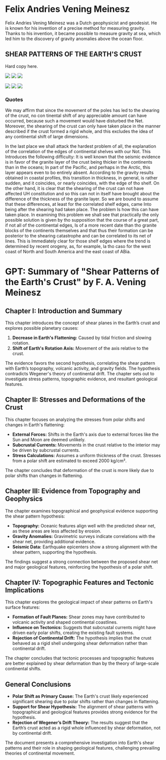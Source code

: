 # Felix Andries Vening Meinesz

Felix Andries Vening Meinesz was a Dutch geophysicist and geodesist. He is known for his invention of a precise method for measuring gravity. Thanks to his invention, it became possible to measure gravity at sea, which led him to the discovery of gravity anomalies above the ocean floor.

## SHEAR PATTERNS OF THE EARTH'S CRUST

Hard copy here.

![](img/net1.png)
![](img/net2.png)
![](img/net3.png)

![](img/meinesz1.jpg)
![](img/meinesz2.jpg)
![](img/meinesz3.jpg)

### Quotes

We may affirm that since the movement of the poles has led to the shearing of the crust, no con­ tinental shift of any appreciable amount can have occurred, because such a movement would have disturbed the Net. Moreover, the shearing of the crust can only have taken place in the manner described if the crust formed a rigid whole, and this excludes the idea of any continental shift of large dimensions.

In the last place we shall attack the hardest problem of all, the explanation of the correlation of the edges of continental shelves with our Not. This Introduces the following difficulty: It is well known that the seismic evidence is in favor of the granite layer of the crust being thicker in the continents than in the oceans; In part of the Pacific, and perhaps in the Arctic, this layer appears even to bo entirely absent. According to the gravity results obtained in coastal profiles, this transition in thickness, in general, is rather sudden, and it coincides, or nearly coincides, with the edge of tho shelf. On the other hand, it is clear that the shearing of the crust can not have affected UH constitution and so this can not in itself have brought about the difference of the thickness of
the granite layer. So we are bound to assume that these differences, at least for the correlated shelf edges, came Into being after the shearing had taken place. The problem Is how this can have taken place. In examining this problem we shall see that practically the only possible solution is given by tho supposition that the course of a great part, if not all of the continental edges, Is of a more recent date than tho granite blocks of the continents themselves and that thus their formation
can be posterior to the shearing catastrophe and can be correlated to its net of lines. This is Immediately clear for those shelf edges where the trend is determined by recent orogeny, as, for example, la tho caso for the west coast of North and South America and the east coast of ABia.

# GPT: Summary of "Shear Patterns of the Earth's Crust" by F. A. Vening Meinesz

## **Chapter I: Introduction and Summary**
This chapter introduces the concept of shear planes in the Earth’s crust and explores possible planetary causes:
1. **Decrease in Earth's Flattening:** Caused by tidal friction and slowing rotation.
2. **Shift of Earth's Rotation Axis:** Movement of the axis relative to the crust.

The evidence favors the second hypothesis, correlating the shear pattern with Earth’s topography, volcanic activity, and gravity fields. The hypothesis contradicts Wegener's theory of continental drift. The chapter sets out to investigate stress patterns, topographic evidence, and resultant geological features.

## **Chapter II: Stresses and Deformations of the Crust**
This chapter focuses on analyzing the stresses from polar shifts and changes in Earth's flattening:
- **External Forces:** Shifts in the Earth's axis due to external forces like the Sun and Moon are deemed unlikely.
- **Subcrustal Currents:** Movements in the crust relative to the interior may be driven by subcrustal currents.
- **Stress Calculations:** Assumes a uniform thickness of the crust. Stresses from a polar shift are estimated to exceed 2000 kg/cm².

The chapter concludes that deformation of the crust is more likely due to polar shifts than changes in flattening.

## **Chapter III: Evidence from Topography and Geophysics**
The chapter examines topographical and geophysical evidence supporting the shear pattern hypothesis:
- **Topography:** Oceanic features align well with the predicted shear net, as these areas are less affected by erosion.
- **Gravity Anomalies:** Gravimetric surveys indicate correlations with the shear net, providing additional evidence.
- **Seismic Data:** Earthquake epicenters show a strong alignment with the shear pattern, supporting the hypothesis.

The findings suggest a strong connection between the proposed shear net and major geological features, reinforcing the hypothesis of a polar shift.

## **Chapter IV: Topographic Features and Tectonic Implications**
This chapter explores the geological impact of shear patterns on Earth's surface features:
- **Formation of Fault Planes:** Shear zones may have contributed to volcanic activity and shaped continental coastlines.
- **Influence on Tectonics:** Suggests that subcrustal currents might have driven early polar shifts, creating the existing fault systems.
- **Rejection of Continental Drift:** The hypothesis implies that the crust behaved as a rigid shell undergoing shear deformation rather than continental drift.

The chapter concludes that tectonic processes and topographic features are better explained by shear deformation than by the theory of large-scale continental shifts.

## **General Conclusions**
- **Polar Shift as Primary Cause:** The Earth's crust likely experienced significant shearing due to polar shifts rather than changes in flattening.
- **Support for Shear Hypothesis:** The alignment of shear patterns with topographical and geological features provides strong evidence for the hypothesis.
- **Rejection of Wegener’s Drift Theory:** The results suggest that the Earth’s crust acted as a rigid whole influenced by shear deformation, not by continental drift.

The document presents a comprehensive investigation into Earth's shear patterns and their role in shaping geological features, challenging prevailing theories of continental movement.
